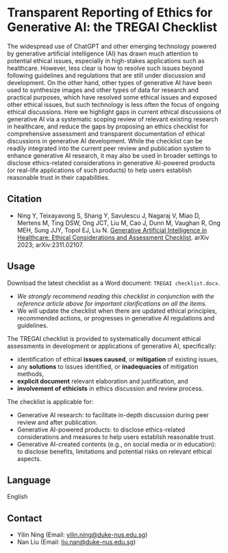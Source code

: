 # Transparent Reporting of Ethics for Generative AI: the TREGAI Checklist

The widespread use of ChatGPT and other emerging technology powered by generative artificial intelligence (AI) has drawn much attention to potential ethical issues, especially in high-stakes applications such as healthcare. However, less clear is how to resolve such issues beyond following guidelines and regulations that are still under discussion and development. On the other hand, other types of generative AI have been used to synthesize images and other types of data for research and practical purposes, which have resolved some ethical issues and exposed other ethical issues, but such technology is less often the focus of ongoing ethical discussions. Here we highlight gaps in current ethical discussions of generative AI via a systematic scoping review of relevant existing research in healthcare, and reduce the gaps by proposing an ethics checklist for comprehensive assessment and transparent documentation of ethical discussions in generative AI development. While the checklist can be readily integrated into the current peer review and publication system to enhance generative AI research, it may also be used in broader settings to disclose ethics-related considerations in generative AI-powered products (or real-life applications of such products) to help users establish reasonable trust in their capabilities.

## Citation

- Ning Y, Teixayavong S, Shang Y, Savulescu J, Nagaraj V, Miao D, Mertens M, Ting DSW, Ong JCT, Liu M, Cao J, Dunn M, Vaughan R, Ong MEH, Sung JJY, Topol EJ, Liu N. [Generative Artificial Intelligence in Healthcare: Ethical Considerations and Assessment Checklist](https://arxiv.org/abs/2311.02107). arXiv 2023; arXiv:2311.02107.

## Usage

Download the latest checklist as a Word document: `TREGAI checklist.docx`.

- *We strongly recommend reading this checklist in conjunction with the reference article above for important clarifications on all the items.*
- We will update the checklist when there are updated ethical principles, recommended actions, or progresses in generative AI regulations and guidelines. 

The TREGAI checklist is provided to systematically document ethical assessments in development or applications of generative AI, specifically:

- identification of ethical **issues caused**, or **mitigation** of existing issues, 
- any **solutions** to issues identified, or **inadequacies** of mitigation methods,
- **explicit document** relevant elaboration and justification, and
- **involvement of ethicists** in ethics discussion and review process. 

The checklist is applicable for:

- Generative AI research: to facilitate in-depth discussion during peer review and after publication.
- Generative AI-powered products: to disclose ethics-related considerations and measures to help users establish reasonable trust.
- Generative AI-created contents (e.g., on social media or in education): to disclose benefits, limitations and potential risks on relevant ethical aspects.
 
## Language

English

## Contact

- Yilin Ning (Email: yilin.ning@duke-nus.edu.sg)
- Nan Liu (Email: liu.nan@duke-nus.edu.sg)

